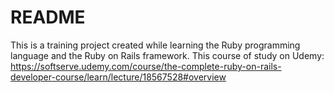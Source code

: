 # README

This is a training project created while learning the Ruby programming language and the Ruby on Rails framework.
This course of study on Udemy: https://softserve.udemy.com/course/the-complete-ruby-on-rails-developer-course/learn/lecture/18567528#overview